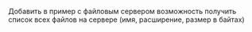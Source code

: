 Добавить в пример с файловым сервером возможность получить список всех файлов на сервере (имя, расширение, размер в байтах)
